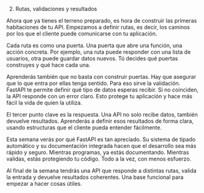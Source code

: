 2. Rutas, validaciones y resultados

Ahora que ya tienes el terreno preparado, es hora de construir las primeras habitaciones de tu API. Empezamos a definir rutas, es decir, los caminos por los que el cliente puede comunicarse con tu aplicación.

Cada ruta es como una puerta. Una puerta que abre una función, una acción concreta. Por ejemplo, una ruta puede responder con una lista de usuarios, otra puede guardar datos nuevos. Tú decides qué puertas construyes y qué hace cada una.

Aprenderás también que no basta con construir puertas. Hay que asegurar que lo que entra por ellas tenga sentido. Para eso sirve la validación. FastAPI te permite definir qué tipo de datos esperas recibir. Si no coinciden, la API responde con un error claro. Esto protege tu aplicación y hace más fácil la vida de quien la utiliza.

El tercer punto clave es la respuesta. Una API no solo recibe datos, también devuelve resultados. Aprenderás a definir esos resultados de forma clara, usando estructuras que el cliente pueda entender fácilmente.

Esta semana verás por qué FastAPI es tan apreciado. Su sistema de tipado automático y su documentación integrada hacen que el desarrollo sea más rápido y seguro. Mientras programas, ya estás documentando. Mientras validas, estás protegiendo tu código. Todo a la vez, con menos esfuerzo.

Al final de la semana tendrás una API que responde a distintas rutas, valida la entrada y devuelve resultados coherentes. Una base funcional para empezar a hacer cosas útiles.
